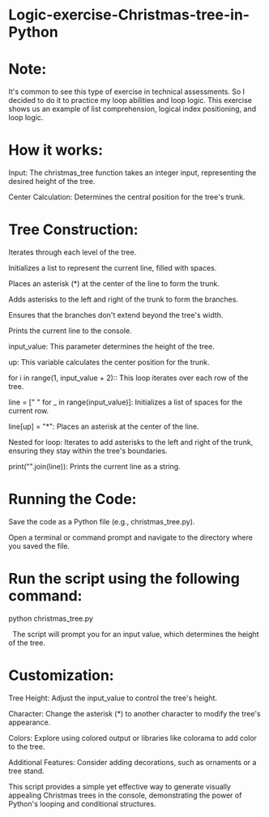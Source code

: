 # Logic-exercise-Christmas-tree-in-Python

# Note: 
It's common to see this type of exercise in technical assessments. So I decided to do it to practice my loop abilities and loop logic. This exercise shows us an example of list comprehension, logical index positioning, and loop logic.


# How it works:

Input: The christmas_tree function takes an integer input, representing the desired height of the tree.

Center Calculation: Determines the central position for the tree's trunk.

# Tree Construction:
Iterates through each level of the tree.

Initializes a list to represent the current line, filled with spaces.

Places an asterisk (*) at the center of the line to form the trunk.

Adds asterisks to the left and right of the trunk to form the branches.

Ensures that the branches don't extend beyond the tree's width.

Prints the current line to the console.

input_value: This parameter determines the height of the tree.

up: This variable calculates the center position for the trunk.

for i in range(1, input_value + 2):: This loop iterates over each row of the tree.

line = [" " for _ in range(input_value)]: Initializes a list of spaces for the current row.

line[up] = "*": Places an asterisk at the center of the line.

Nested for loop: Iterates to add asterisks to the left and right of the trunk, ensuring they stay within the tree's boundaries.

print("".join(line)): Prints the current line as a string.

# Running the Code:

Save the code as a Python file (e.g., christmas_tree.py).

Open a terminal or command prompt and navigate to the directory where you saved the file.

# Run the script using the following command:
python christmas_tree.py


  
The script will prompt you for an input value, which determines the height of the tree.
# Customization: 
Tree Height: Adjust the input_value to control the tree's height.

Character: Change the asterisk (*) to another character to modify the tree's appearance.

Colors: Explore using colored output or libraries like colorama to add color to the tree.

Additional Features: Consider adding decorations, such as ornaments or a tree stand.

This script provides a simple yet effective way to generate visually appealing Christmas trees in the console, demonstrating the power of Python's looping and conditional structures.
